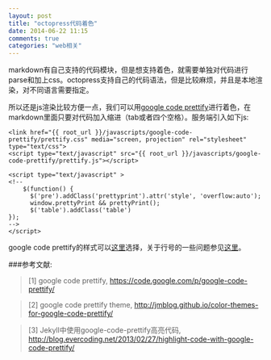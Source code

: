 ```yaml
---
layout: post
title: "octopress代码着色"
date: 2014-06-22 11:15
comments: true
categories: "web相关"
---
```



  markdown有自己支持的代码模块，但是想支持着色，就需要单独对代码进行parse和加上css。octopress支持自己的代码语法，但是比较麻烦，并且是本地渲染，对不同语言需要指定。

  所以还是js渲染比较方便一点，我们可以用[google code prettify][1]进行着色，在markdown里面只要对代码加入缩进（tab或者四个空格）。服务端引入如下js:
	
	<link href="{{ root_url }}/javascripts/google-code-prettify/prettify.css" media="screen, projection" rel="stylesheet" type="text/css">
	<script type="text/javascript" src="{{ root_url }}/javascripts/google-code-prettify/prettify.js"></script>
	
	<script type="text/javascript" >
	<!--
	    $(function() {
	      $('pre').addClass('prettyprint').attr('style', 'overflow:auto');
	      window.prettyPrint && prettyPrint();
	      $('table').addClass('table')
	});
	-->
	</script>

  google code prettify的样式可以[这里][2]选择，关于行号的一些问题参见[这里][3]。

[1]:https://code.google.com/p/google-code-prettify/ "google code prettify"
[2]:http://jmblog.github.io/color-themes-for-google-code-prettify/ "google code prettify theme"
[3]:http://blog.evercoding.net/2013/02/27/highlight-code-with-google-code-prettify/ "Jekyll中使用google-code-prettify高亮代码"

###参考文献:

>\[1] google code prettify, <https://code.google.com/p/google-code-prettify/>

>\[2] google code prettify theme, <http://jmblog.github.io/color-themes-for-google-code-prettify/>

>\[3] Jekyll中使用google-code-prettify高亮代码, <http://blog.evercoding.net/2013/02/27/highlight-code-with-google-code-prettify/>